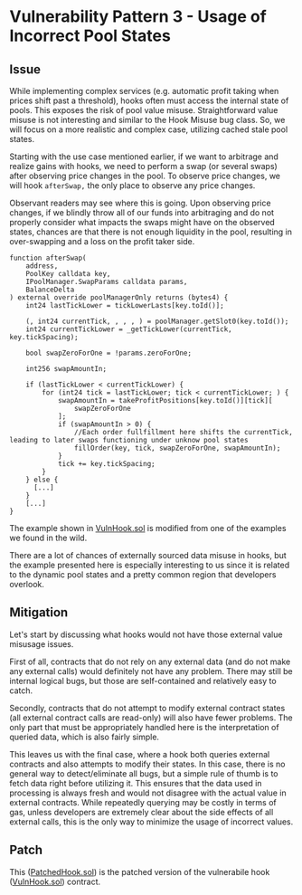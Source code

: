 # Vulnerability Pattern 3 - Usage of Incorrect Pool States

## Issue

While implementing complex services (e.g. automatic profit taking when prices shift past a threshold), hooks often must access the internal state of pools. This exposes the risk of pool value misuse. Straightforward value misuse is not interesting and similar to the Hook Misuse bug class. So, we will focus on a more realistic and complex case, utilizing cached stale pool states.

Starting with the use case mentioned earlier, if we want to arbitrage and realize gains with hooks, we need to perform a swap (or several swaps) after observing price changes in the pool. To observe price changes, we will hook `afterSwap,` the only place to observe any price changes.

Observant readers may see where this is going. Upon observing price changes, if we blindly throw all of our funds into arbitraging and do not properly consider what impacts the swaps might have on the observed states, chances are that there is not enough liquidity in the pool, resulting in over-swapping and a loss on the profit taker side.

```
function afterSwap(
    address,
    PoolKey calldata key,
    IPoolManager.SwapParams calldata params,
    BalanceDelta
) external override poolManagerOnly returns (bytes4) {
    int24 lastTickLower = tickLowerLasts[key.toId()];

    (, int24 currentTick, , , , ) = poolManager.getSlot0(key.toId());
    int24 currentTickLower = _getTickLower(currentTick, key.tickSpacing);

    bool swapZeroForOne = !params.zeroForOne;

    int256 swapAmountIn;

    if (lastTickLower < currentTickLower) {
        for (int24 tick = lastTickLower; tick < currentTickLower; ) {
            swapAmountIn = takeProfitPositions[key.toId()][tick][
                swapZeroForOne
            ];
            if (swapAmountIn > 0) {
                //Each order fullfillment here shifts the currentTick, leading to later swaps functioning under unknow pool states
                fillOrder(key, tick, swapZeroForOne, swapAmountIn);
            }
            tick += key.tickSpacing;
        }
    } else {
      [...]
    }
    [...]
}
```

The example shown in [VulnHook.sol](./VulnHook.sol) is modified from one of the examples we found in the wild.

There are a lot of chances of externally sourced data misuse in hooks, but the example presented here is especially interesting to us since it is related to the dynamic pool states and a pretty common region that developers overlook.

## Mitigation

Let's start by discussing what hooks would not have those external value misusage issues.

First of all, contracts that do not rely on any external data (and do not make any external calls) would definitely not have any problem. There may still be internal logical bugs, but those are self-contained and relatively easy to catch.

Secondly, contracts that do not attempt to modify external contract states (all external contract calls are read-only) will also have fewer problems. The only part that must be appropriately handled here is the interpretation of queried data, which is also fairly simple.

This leaves us with the final case, where a hook both queries external contracts and also attempts to modify their states. In this case, there is no general way to detect/eliminate all bugs, but a simple rule of thumb is to fetch data right before utilizing it. This ensures that the data used in processing is always fresh and would not disagree with the actual value in external contracts. While repeatedly querying may be costly in terms of gas, unless developers are extremely clear about the side effects of all external calls, this is the only way to minimize the usage of incorrect values.

## Patch
This ([PatchedHook.sol](./PatchedHook.sol)) is the patched version of the vulnerabile hook ([VulnHook.sol](./VulnHook.sol)) contract. 